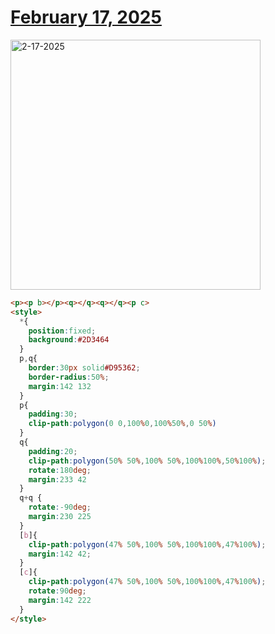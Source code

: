 # [February 17, 2025](https://cssbattle.dev/play/tshrqcG1TaKsSqC7sbtg)

<img src="https://firebasestorage.googleapis.com/v0/b/cssbattleapp.appspot.com/o/user%2Fe6YbeBahWNPT7VpE2rE2p85byxa2%2Ftargets%2Ftarget_dljxq7J@2x.png?alt=media" width="400" alt="2-17-2025" />

```html
<p><p b></p><q></q><q></q><p c>
<style>
  *{
    position:fixed;
    background:#2D3464
  }
  p,q{
    border:30px solid#D95362;
    border-radius:50%;
    margin:142 132
  }
  p{
    padding:30;
    clip-path:polygon(0 0,100%0,100%50%,0 50%)
  }
  q{
    padding:20;
    clip-path:polygon(50% 50%,100% 50%,100%100%,50%100%);
    rotate:180deg;
    margin:233 42
  }
  q+q {
    rotate:-90deg;
    margin:230 225
  }
  [b]{
    clip-path:polygon(47% 50%,100% 50%,100%100%,47%100%);
    margin:142 42;
  }
  [c]{
    clip-path:polygon(47% 50%,100% 50%,100%100%,47%100%);
    rotate:90deg;
    margin:142 222
  }
</style>
```
